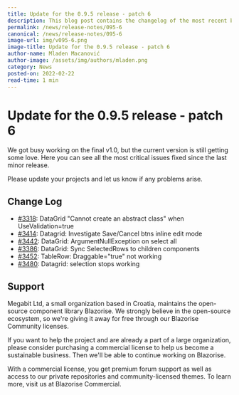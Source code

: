 ```yaml
---
title: Update for the 0.9.5 release - patch 6
description: This blog post contains the changelog of the most recent bug fixes included in the Blazorise v0.9.5.6 release.
permalink: /news/release-notes/095-6
canonical: /news/release-notes/095-6
image-url: img/v095-6.png
image-title: Update for the 0.9.5 release - patch 6
author-name: Mladen Macanović
author-image: /assets/img/authors/mladen.png
category: News
posted-on: 2022-02-22
read-time: 1 min
---
```


# Update for the 0.9.5 release - patch 6

We got busy working on the final v1.0, but the current version is still getting some love. Here you can see all the most critical issues fixed since the last minor release.

Please update your projects and let us know if any problems arise.

## Change Log

- [#3318](https://github.com/Megabit/Blazorise/issues/3318): DataGrid "Cannot create an abstract class" when UseValidation=true
- [#3414](https://github.com/Megabit/Blazorise/issues/3414): Datagrid: Investigate Save/Cancel btns inline edit mode
- [#3442](https://github.com/Megabit/Blazorise/issues/3442): DataGrid: ArgumentNullException on select all
- [#3386](https://github.com/Megabit/Blazorise/issues/3386): DataGrid: Sync SelectedRows to children components
- [#3452](https://github.com/Megabit/Blazorise/issues/3452): TableRow: Draggable="true" not working
- [#3480](https://github.com/Megabit/Blazorise/issues/3480): Datagrid: selection stops working

## Support

Megabit Ltd, a small organization based in Croatia, maintains the open-source component library Blazorise. We strongly believe in the open-source ecosystem, so we're giving it away for free through our Blazorise Community licenses.

If you want to help the project and are already a part of a large organization, please consider purchasing a commercial license to help us become a sustainable business. Then we'll be able to continue working on Blazorise.

With a commercial license, you get premium forum support as well as access to our private repositories and community-licensed themes. To learn more, visit us at Blazorise Commercial.
